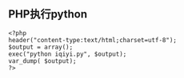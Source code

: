 ## PHP执行python


```
<?php
header("content-type:text/html;charset=utf-8");
$output = array();
exec("python iqiyi.py", $output);
var_dump( $output);
?>
```
